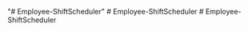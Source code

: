 "# Employee-ShiftScheduler" 
#   E m p l o y e e - S h i f t S c h e d u l e r  
 #   E m p l o y e e - S h i f t S c h e d u l e r  
 
